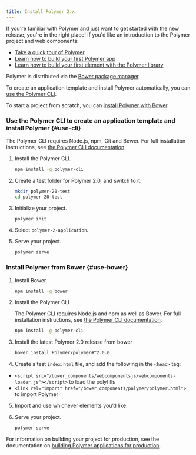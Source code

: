 ```yaml
---
title: Install Polymer 2.x
---
```


<!-- toc -->

If you're familiar with Polymer and just want to get started with the new release, you're in the right place! If you'd like an introduction to the Polymer project and web components:

* [Take a quick tour of Polymer](/{{{polymer_version_dir}}}/start/quick-tour)
* [Learn how to build your first Polymer app](/{{{polymer_version_dir}}}/start/toolbox/set-up)
* [Learn how to build your first element with the Polymer library](/{{{polymer_version_dir}}}/start/first-element/intro)

Polymer is distributed via the [Bower package manager](https://bower.io/). 

To create an application template and install Polymer automatically, you can [use the Polymer CLI](#use-cli).

To start a project from scratch, you can [install Polymer with Bower](#use-bower).

### Use the Polymer CLI to create an application template and install Polymer {#use-cli}

The Polymer CLI requires Node.js, npm, Git and Bower. For full installation instructions, see [the Polymer CLI documentation](../docs/tools/polymer-cli.md).

1. Install the Polymer CLI.

    ```bash
    npm install -g polymer-cli
    ```

3. Create a test folder for Polymer 2.0, and switch to it.

    ```bash
    mkdir polymer-20-test
    cd polymer-20-test
    ```

4. Initialize your project.

    ```bash
    polymer init
    ```

5. Select `polymer-2-application`.

6. Serve your project.

    ```bash
    polymer serve
    ```

### Install Polymer from Bower {#use-bower}

1. Install Bower.

    ```bash
    npm install -g bower
    ```

2. Install the Polymer CLI

    The Polymer CLI requires Node.js and npm as well as Bower. For full installation instructions, see [the Polymer CLI documentation](tools/polymer-cli).

    ```bash
    npm install -g polymer-cli
    ```

3. Install the latest Polymer 2.0 release from bower

    ```bash
    bower install Polymer/polymer#^2.0.0
    ```

4. Create a test `index.html` file, and add the following in the `<head>` tag:
  - `<script src="/bower_components/webcomponentsjs/webcomponents-loader.js"></script>` to
  load the polyfills
  - `<link rel="import" href="/bower_components/polymer/polymer.html">` to
  import Polymer

5. Import and use whichever elements you’d like.

6. Serve your project.

    ```bash
    polymer serve
    ```

For information on building your project for production, see the documentation on [building Polymer applications for production](../toolbox/build-for-production).

